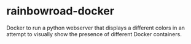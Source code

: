 rainbowroad-docker
==================

Docker to run a python webserver that displays a different colors in an attempt to visually show the presence of different Docker containers.
